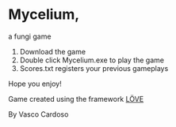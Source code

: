 # Mycelium,
a fungi game

1. Download the game
2. Double click Mycelium.exe to play the game
3. Scores.txt registers your previous gameplays

Hope you enjoy!

Game created using the framework [LÖVE](https://love2d.org)

By Vasco Cardoso
